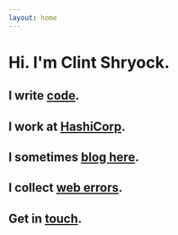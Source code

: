 ```yaml
---
layout: home
---
```


<div class="homepage span8 offset3">
  <h1>Hi. I'm Clint Shryock.</h1>
  <h2>I write <a href="https://github.com/catsby">code</a>.</h2>
  <h2>I work at <a href="https://www.hashicorp.com">HashiCorp</a>.</h2>
  <h2>I sometimes <a href="/archive.html">blog here</a>.</h2>
  <h2>I collect <a href="/web-errors.html">web errors</a>.</h2>
  <h2>Get in <a href="mailto:info@ctshryock.com">touch</a>.</h2>
</div>
